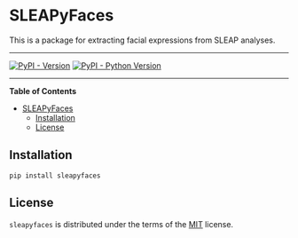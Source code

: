 # SLEAPyFaces

This is a package for extracting facial expressions from SLEAP analyses.

----

[![PyPI - Version](https://img.shields.io/pypi/v/sleapyfaces.svg)](https://pypi.org/project/sleapyfaces)
[![PyPI - Python Version](https://img.shields.io/pypi/pyversions/sleapyfaces.svg)](https://pypi.org/project/sleapyfaces)

-----

**Table of Contents**

- [SLEAPyFaces](#sleapyfaces)
	- [Installation](#installation)
	- [License](#license)

## Installation

```console
pip install sleapyfaces
```

## License

`sleapyfaces` is distributed under the terms of the [MIT](https://spdx.org/licenses/MIT.html) license.
